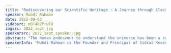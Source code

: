 ```yaml
---
title: "Rediscovering our Scientific Heritage : A Journey through Classical Islamic Astronomy"
speaker: Mubdi Rahman
date: 2022-09-03
videosrc: nBT4BCPrUTU
imgsrc: 2022_sept.jpg
speakersrc: 2022_sept_speaker.jpg
abstract: "The human endeavour to understand the universe has been a collective project spanning recorded history. It has enticed nations and tribes across continents and millennia. Notably, classical Islamic civilizations around the world have been awestruck by the inner workings of the cosmos and have made discoveries critical to how we understand the universe today. In this talk, we will explore stories of astronomical discovery from across the classical Islamic world and how they set the stage for the research we conduct today as a part of our collective scientific heritage."
speakerInfo: "Mubdi Rahman is the Founder and Principal of Sidrat Research. Mubdi is an Astronomer with a deep background in research, computing, management, and outreach. Originally hailing from Toronto, Mubdi has served as a Research Associate at the Dunlap Institute for Astronomy and Astrophysics, and an Assistant Research Scientist at the Johns Hopkins University. Mubdi is known for taking a creative approach towards scientific and research problems, using techniques from a breadth of fields to find unique solutions. His curiosity has pushed his diverse research background, spanning star formation to cosmology. Outside his research, he has been a leading voice in STEM community outreach, having led initiatives at Youth Science Canada, and Science Rendezvous. Mubdi holds a PhD in Astronomy and Astrophysics from the University of Toronto. Mubdi also serves as a Scientific Editor for the American Astronomical Society Journals."
---
```


